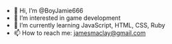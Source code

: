 - 👋 Hi, I’m @BoyJamie666
- 👀 I’m interested in game development
- 🌱 I’m currently learning JavaScript, HTML, CSS, Ruby
- 📫 How to reach me: jamesmaclay@gmail.com

<!---
BoyJamie666/BoyJamie666 is a ✨ special ✨ repository because its `README.md` (this file) appears on your GitHub profile.
You can click the Preview link to take a look at your changes.
--->
